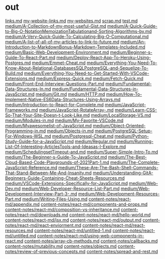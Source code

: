 # out

[links.md](https://raw.githubusercontent.com/bgoonz/BGOONZ_BLOG_2.0/master/notes/links.md) [my-website-links.md](https://raw.githubusercontent.com/bgoonz/BGOONZ_BLOG_2.0/master/notes/my-website-links.md) [my-websites.md](https://raw.githubusercontent.com/bgoonz/BGOONZ_BLOG_2.0/master/notes/my-websites.md) [scrap.md](https://raw.githubusercontent.com/bgoonz/BGOONZ_BLOG_2.0/master/notes/scrap.md) [test.md](https://raw.githubusercontent.com/bgoonz/BGOONZ_BLOG_2.0/master/notes/test.md) [medium/A-Collection-of-my-most-useful-Gist.md](https://raw.githubusercontent.com/bgoonz/BGOONZ_BLOG_2.0/master/notes/medium/A-Collection-of-my-most-useful-Gist.md) [medium/A-Quick-Guide-to-Big-O-NotationMemoizationTabulationand-Sorting-Algorithms-by.md](https://raw.githubusercontent.com/bgoonz/BGOONZ_BLOG_2.0/master/notes/medium/A-Quick-Guide-to-Big-O-NotationMemoizationTabulationand-Sorting-Algorithms-by.md) [medium/A-Very-Quick-Guide-To-Calculating-Big-O-Computational.md](https://raw.githubusercontent.com/bgoonz/BGOONZ_BLOG_2.0/master/notes/medium/A-Very-Quick-Guide-To-Calculating-Big-O-Computational.md) [medium/A-list-of-all-of-my-articles-to-link-to-future.md](https://raw.githubusercontent.com/bgoonz/BGOONZ_BLOG_2.0/master/notes/medium/A-list-of-all-of-my-articles-to-link-to-future.md) [medium/An-Introduction-to-MarkdownBonus-Markdown-Templates-Included.md](https://raw.githubusercontent.com/bgoonz/BGOONZ_BLOG_2.0/master/notes/medium/An-Introduction-to-MarkdownBonus-Markdown-Templates-Included.md) [medium/Basic-Web-Development-Environment.md](https://raw.githubusercontent.com/bgoonz/BGOONZ_BLOG_2.0/master/notes/medium/Basic-Web-Development-Environment.md) [medium/Beginner-s-Guide-To-React-Part.md](https://raw.githubusercontent.com/bgoonz/BGOONZ_BLOG_2.0/master/notes/medium/Beginner-s-Guide-To-React-Part.md) [medium/Deploy-React-App-To-Heroku-Using-Postgres.md](https://raw.githubusercontent.com/bgoonz/BGOONZ_BLOG_2.0/master/notes/medium/Deploy-React-App-To-Heroku-Using-Postgres.md) [medium/Emmet-Cheat.md](https://raw.githubusercontent.com/bgoonz/BGOONZ_BLOG_2.0/master/notes/medium/Emmet-Cheat.md) [medium/Everything-You-Need-To-Know-About-Relational-DatabasesSQLPostgreSQL-and-Sequelize-To-Build.md](https://raw.githubusercontent.com/bgoonz/BGOONZ_BLOG_2.0/master/notes/medium/Everything-You-Need-To-Know-About-Relational-DatabasesSQLPostgreSQL-and-Sequelize-To-Build.md) [medium/Everything-You-Need-to-Get-Started-With-VSCode-Extensions.md](https://raw.githubusercontent.com/bgoonz/BGOONZ_BLOG_2.0/master/notes/medium/Everything-You-Need-to-Get-Started-With-VSCode-Extensions.md) [medium/Express-Quick.md](https://raw.githubusercontent.com/bgoonz/BGOONZ_BLOG_2.0/master/notes/medium/Express-Quick.md) [medium/Fetch-Quick.md](https://raw.githubusercontent.com/bgoonz/BGOONZ_BLOG_2.0/master/notes/medium/Fetch-Quick.md) [medium/Front-End-Interview-Questions-Part.md](https://raw.githubusercontent.com/bgoonz/BGOONZ_BLOG_2.0/master/notes/medium/Front-End-Interview-Questions-Part.md) [medium/Fundamental-Data-Structures-In.md](https://raw.githubusercontent.com/bgoonz/BGOONZ_BLOG_2.0/master/notes/medium/Fundamental-Data-Structures-In.md) [medium/Fundamental-Data-Structures-in-JavaScript.md](https://raw.githubusercontent.com/bgoonz/BGOONZ_BLOG_2.0/master/notes/medium/Fundamental-Data-Structures-in-JavaScript.md) [medium/Git.md](https://raw.githubusercontent.com/bgoonz/BGOONZ_BLOG_2.0/master/notes/medium/Git.md) [medium/HTTP.md](https://raw.githubusercontent.com/bgoonz/BGOONZ_BLOG_2.0/master/notes/medium/HTTP.md) [medium/How-To-Implement-Native-ES6Data-Structures-Using-Arrays.md](https://raw.githubusercontent.com/bgoonz/BGOONZ_BLOG_2.0/master/notes/medium/How-To-Implement-Native-ES6Data-Structures-Using-Arrays.md) [medium/Introduction-to-React-for-Complete.md](https://raw.githubusercontent.com/bgoonz/BGOONZ_BLOG_2.0/master/notes/medium/Introduction-to-React-for-Complete.md) [medium/JavaScript-Frameworks.md](https://raw.githubusercontent.com/bgoonz/BGOONZ_BLOG_2.0/master/notes/medium/JavaScript-Frameworks.md) [medium/JavaScript-RotateArray-.md](https://raw.githubusercontent.com/bgoonz/BGOONZ_BLOG_2.0/master/notes/medium/JavaScript-RotateArray-.md) [medium/Learn-CSS-So-That-Your-Site-Doesn-t-Look-Like.md](https://raw.githubusercontent.com/bgoonz/BGOONZ_BLOG_2.0/master/notes/medium/Learn-CSS-So-That-Your-Site-Doesn-t-Look-Like.md) [medium/LocalStorage-VS.md](https://raw.githubusercontent.com/bgoonz/BGOONZ_BLOG_2.0/master/notes/medium/LocalStorage-VS.md) [medium/Modules-in.md](https://raw.githubusercontent.com/bgoonz/BGOONZ_BLOG_2.0/master/notes/medium/Modules-in.md) [medium/My-Favorite-VSCode.md](https://raw.githubusercontent.com/bgoonz/BGOONZ_BLOG_2.0/master/notes/medium/My-Favorite-VSCode.md) [medium/Myawesomelist-of-JavaScript.md](https://raw.githubusercontent.com/bgoonz/BGOONZ_BLOG_2.0/master/notes/medium/Myawesomelist-of-JavaScript.md) [medium/Object-Oriented-Programming-in.md](https://raw.githubusercontent.com/bgoonz/BGOONZ_BLOG_2.0/master/notes/medium/Object-Oriented-Programming-in.md) [medium/Objects-in.md](https://raw.githubusercontent.com/bgoonz/BGOONZ_BLOG_2.0/master/notes/medium/Objects-in.md) [medium/PostgreSQL-Setup-For-Windows-WSL.md](https://raw.githubusercontent.com/bgoonz/BGOONZ_BLOG_2.0/master/notes/medium/PostgreSQL-Setup-For-Windows-WSL.md) [medium/Postgresql-Cheat.md](https://raw.githubusercontent.com/bgoonz/BGOONZ_BLOG_2.0/master/notes/medium/Postgresql-Cheat.md) [medium/Python-Study-Guide-for-a-JavaScript.md](https://raw.githubusercontent.com/bgoonz/BGOONZ_BLOG_2.0/master/notes/medium/Python-Study-Guide-for-a-JavaScript.md) [medium/Regular.md](https://raw.githubusercontent.com/bgoonz/BGOONZ_BLOG_2.0/master/notes/medium/Regular.md) [medium/Running-List-Of-Interesting-ArticlesTools-and-Ideasas-I-Explore.md](https://raw.githubusercontent.com/bgoonz/BGOONZ_BLOG_2.0/master/notes/medium/Running-List-Of-Interesting-ArticlesTools-and-Ideasas-I-Explore.md) [medium/SchedulingsetTimeout-and.md](https://raw.githubusercontent.com/bgoonz/BGOONZ_BLOG_2.0/master/notes/medium/SchedulingsetTimeout-and.md) [medium/Super-Simple-Intro-To.md](https://raw.githubusercontent.com/bgoonz/BGOONZ_BLOG_2.0/master/notes/medium/Super-Simple-Intro-To.md) [medium/The-Beginner-s-Guide-To-JavaScript.md](https://raw.githubusercontent.com/bgoonz/BGOONZ_BLOG_2.0/master/notes/medium/The-Beginner-s-Guide-To-JavaScript.md) [medium/The-Best-Cloud-Based-Code-Playgrounds-of-2021Part-1.md](https://raw.githubusercontent.com/bgoonz/BGOONZ_BLOG_2.0/master/notes/medium/The-Best-Cloud-Based-Code-Playgrounds-of-2021Part-1.md) [medium/The-Complete-JavaScript-Reference.md](https://raw.githubusercontent.com/bgoonz/BGOONZ_BLOG_2.0/master/notes/medium/The-Complete-JavaScript-Reference.md) [medium/These-Are-The-Bash-Shell-Commands-That-Stand-Between-Me-And-Insanity.md](https://raw.githubusercontent.com/bgoonz/BGOONZ_BLOG_2.0/master/notes/medium/These-Are-The-Bash-Shell-Commands-That-Stand-Between-Me-And-Insanity.md) [medium/Understanding-GitA-Beginners-Guide-Containing-Cheat-Sheets-Resources.md](https://raw.githubusercontent.com/bgoonz/BGOONZ_BLOG_2.0/master/notes/medium/Understanding-GitA-Beginners-Guide-Containing-Cheat-Sheets-Resources.md) [medium/VSCode-Extensions-Specifically-for-JavaScript.md](https://raw.githubusercontent.com/bgoonz/BGOONZ_BLOG_2.0/master/notes/medium/VSCode-Extensions-Specifically-for-JavaScript.md) [medium/Web-Dev.md](https://raw.githubusercontent.com/bgoonz/BGOONZ_BLOG_2.0/master/notes/medium/Web-Dev.md) [medium/Web-Developer-Resource-List-Part.md](https://raw.githubusercontent.com/bgoonz/BGOONZ_BLOG_2.0/master/notes/medium/Web-Developer-Resource-List-Part.md) [medium/Web-Development-Interview-Part-3-.md](https://raw.githubusercontent.com/bgoonz/BGOONZ_BLOG_2.0/master/notes/medium/Web-Development-Interview-Part-3-.md) [medium/Web-Development-Resources-Part.md](https://raw.githubusercontent.com/bgoonz/BGOONZ_BLOG_2.0/master/notes/medium/Web-Development-Resources-Part.md) [medium/Writing-Files-Using.md](https://raw.githubusercontent.com/bgoonz/BGOONZ_BLOG_2.0/master/notes/medium/Writing-Files-Using.md) [content-notes/react-md/appendix.md](https://raw.githubusercontent.com/bgoonz/BGOONZ_BLOG_2.0/master/notes/content-notes/react-md/appendix.md) [content-notes/react-md/components-and-props.md](https://raw.githubusercontent.com/bgoonz/BGOONZ_BLOG_2.0/master/notes/content-notes/react-md/components-and-props.md) [content-notes/react-md/composition-vs-inheritance.md](https://raw.githubusercontent.com/bgoonz/BGOONZ_BLOG_2.0/master/notes/content-notes/react-md/composition-vs-inheritance.md) [content-notes/react-md/downloads.md](https://raw.githubusercontent.com/bgoonz/BGOONZ_BLOG_2.0/master/notes/content-notes/react-md/downloads.md) [content-notes/react-md/hello-world.md](https://raw.githubusercontent.com/bgoonz/BGOONZ_BLOG_2.0/master/notes/content-notes/react-md/hello-world.md) [content-notes/react-md/jsx.md](https://raw.githubusercontent.com/bgoonz/BGOONZ_BLOG_2.0/master/notes/content-notes/react-md/jsx.md) [content-notes/react-md/output.md](https://raw.githubusercontent.com/bgoonz/BGOONZ_BLOG_2.0/master/notes/content-notes/react-md/output.md) [content-notes/react-md/react-enviorment.md](https://raw.githubusercontent.com/bgoonz/BGOONZ_BLOG_2.0/master/notes/content-notes/react-md/react-enviorment.md) [content-notes/react-md/react-resources.md](https://raw.githubusercontent.com/bgoonz/BGOONZ_BLOG_2.0/master/notes/content-notes/react-md/react-resources.md) [content-notes/react-md/untitled-1.md](https://raw.githubusercontent.com/bgoonz/BGOONZ_BLOG_2.0/master/notes/content-notes/react-md/untitled-1.md) [content-notes/react-md/untitled.md](https://raw.githubusercontent.com/bgoonz/BGOONZ_BLOG_2.0/master/notes/content-notes/react-md/untitled.md) [content-notes/react-md/using-web-components-in-react.md](https://raw.githubusercontent.com/bgoonz/BGOONZ_BLOG_2.0/master/notes/content-notes/react-md/using-web-components-in-react.md) [content-notes/array-cb-methods.md](https://raw.githubusercontent.com/bgoonz/BGOONZ_BLOG_2.0/master/notes/content-notes/array-cb-methods.md) [content-notes/callbacks.md](https://raw.githubusercontent.com/bgoonz/BGOONZ_BLOG_2.0/master/notes/content-notes/callbacks.md) [content-notes/mutability.md](https://raw.githubusercontent.com/bgoonz/BGOONZ_BLOG_2.0/master/notes/content-notes/mutability.md) [content-notes/objects.md](https://raw.githubusercontent.com/bgoonz/BGOONZ_BLOG_2.0/master/notes/content-notes/objects.md) [content-notes/review-of-previous-concepts.md](https://raw.githubusercontent.com/bgoonz/BGOONZ_BLOG_2.0/master/notes/content-notes/review-of-previous-concepts.md) [content-notes/spread-and-rest.md](https://raw.githubusercontent.com/bgoonz/BGOONZ_BLOG_2.0/master/notes/content-notes/spread-and-rest.md)

